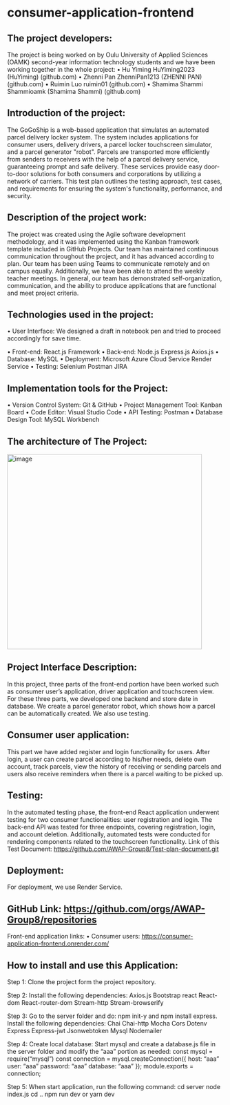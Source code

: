 # consumer-application-frontend

## The project developers: 
The project is being worked on by Oulu University of Applied Sciences (OAMK) second-year information technology students and we have been working together in the whole project:
•	Hu Yiming HuYiming2023 (HuYiming) (github.com)
•	Zhenni Pan ZhenniPan1213 (ZHENNI PAN) (github.com)
•	Ruimin Luo ruimin01 (github.com)
•	Shamima Shammi Shammioamk (Shamima Shammi) (github.com)

## Introduction of the project: 
The GoGoShip is a web-based application that simulates an automated parcel delivery locker system. 
The system includes applications for consumer users, delivery drivers, a parcel locker touchscreen simulator, and a parcel generator "robot".
Parcels are transported more efficiently from senders to receivers with the help of a parcel delivery service, guaranteeing prompt and safe delivery. 
These services provide easy door-to-door solutions for both consumers and corporations by utilizing a network of carriers.
This test plan outlines the testing approach, test cases, and requirements for ensuring the system's functionality, performance, and security.  

## Description of the project work:
The project was created using the Agile software development methodology, and it was implemented using the Kanban framework template included in GitHub Projects. 
Our team has maintained continuous communication throughout the project, and it has advanced according to plan. Our team has been using Teams to communicate remotely and on campus equally. 
Additionally, we have been able to attend the weekly teacher meetings. In general, our team has demonstrated self-organization, communication, and the ability to produce applications that are functional and meet project criteria.

## Technologies used in the project:
•	User Interface: We designed a draft in notebook pen and tried to proceed accordingly for save time.
 
•	Front-end:
   React.js Framework
•	Back-end:
   Node.js
   Express.js
   Axios.js
•	Database:
  	MySQL
•	Deployment:
  	Microsoft Azure Cloud Service
  	Render Service
•	Testing:
  	Selenium
  	Postman
  	JIRA

## Implementation tools for the Project:
•	Version Control System: Git & GitHub
•	Project Management Tool: Kanban Board
•	Code Editor: Visual Studio Code
•	API Testing: Postman
•	Database Design Tool: MySQL Workbench

## The architecture of The Project:
<img width="452" alt="image" src="https://github.com/AWAP-Group8/consumer-application-frontend/assets/143256533/3af80d1f-4ab2-4c0c-927a-69cbcc33fea9">

## Project Interface Description:
In this project, three parts of the front-end portion have been worked such as consumer user’s application, driver application and touchscreen view. For these three parts, we developed one backend and store date in database. We create a parcel generator robot, which shows how a parcel can be automatically created. We also use testing. 

## Consumer user application:
This part we have added register and login functionality for users. After login, a user can create parcel according to his/her needs, delete own account, track parcels, view the history of receiving or sending parcels and users also receive reminders when there is a parcel waiting to be picked up. 

## Testing: 
In the automated testing phase, the front-end React application underwent testing for two consumer functionalities: user registration and login. The back-end API was tested for three endpoints, covering registration, login, and account deletion. Additionally, automated tests were conducted for rendering components related to the touchscreen functionality.
Link of this Test Document:  https://github.com/AWAP-Group8/Test-plan-document.git

## Deployment:
For deployment, we use Render Service.

## GitHub Link: https://github.com/orgs/AWAP-Group8/repositories
Front-end application links:
  •	Consumer users: https://consumer-application-frontend.onrender.com/

## How to install and use this Application:
Step 1:
  Clone the project form the project repository.
  
Step 2:
  Install the following dependencies:
    Axios.js
    Bootstrap
    react
    React-dom
    React-router-dom
    Stream-http
    Stream-browserify
    
Step 3:
  Go to the server folder and do: npm init-y and npm install express.
  Install the following dependencies:
    Chai
    Chai-http
    Mocha
    Cors
    Dotenv
    Express
    Express-jwt
    Jsonwebtoken
    Mysql 
    Nodemailer

Step 4:
  Create local database: Start mysql and create a database.js file in the server folder and modify the “aaa” portion as needed:
    const mysql = require(“mysql”)
    const connection = mysql.createConnection({
    host: “aaa”
    user: “aaa”
    password: “aaa”
    database: “aaa”
    });
    module.exports = connection;
    
Step 5:
  When start application, run the following command:
    cd server
    node index.js
    cd ..
    npm run dev or yarn dev











